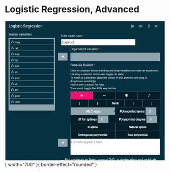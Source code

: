 # Logistic Regression, Advanced

![alt text](screenshots/image208.png){ width="700" }{ border-effect="rounded" }